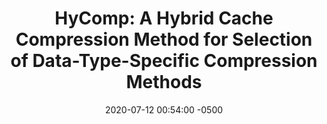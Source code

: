 ---
layout: paper-summary
title:  "HyComp: A Hybrid Cache Compression Method for Selection of Data-Type-Specific Compression Methods"
date:   2020-07-12 00:54:00 -0500
categories: paper
paper_title: "HyComp: A Hybrid Cache Compression Method for Selection of Data-Type-Specific Compression Methods"
paper_link: https://dl.acm.org/doi/10.1145/2830772.2830823
paper_keyword: Cache; Compression; HyComp; Hybrid Compression
paper_year: MICRO 2015
rw_set:
htm_cd:
htm_cr:
version_mgmt:
---
